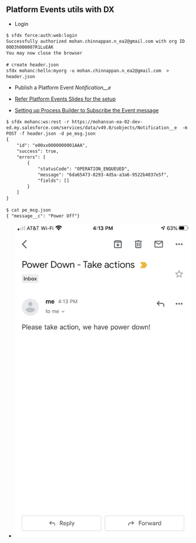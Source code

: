 ## Platform Events  utils with DX

- Login
```
$ sfdx force:auth:web:login 
Successfully authorized mohan.chinnappan.n_ea2@gmail.com with org ID 00D3h000007R1LuEAK
You may now close the browser

# create header.json
sfdx mohanc:hello:myorg -u mohan.chinnappan.n_ea2@gmail.com  > header.json 

```
- Publish a Platform Event *Notification__e*

- [Refer Platform Events Slides for the setup](https://mohan-chinnappan-n.github.io/sfdc/pevents.html#/6)
- [Setting up Process Builder to Subscribe the Event message](https://mohan-chinnappan-n.github.io/sfdc/pevents.html#/18) 
```
$ sfdx mohanc:ws:rest -r https://mohansun-ea-02-dev-ed.my.salesforce.com/services/data/v49.0/sobjects/Notification__e  -m POST -f header.json -d pe_msg.json 
{
    "id": "e00xx0000000001AAA",
    "success": true,
    "errors": [
        {
            "statusCode": "OPERATION_ENQUEUED",
            "message": "6da65473-8293-4d5a-a3a6-9522b4037e5f",
            "fields": []
        }
    ]
}

$ cat pe_msg.json 
{ "message__c": "Power Off"}

```
        
- ![PE subscribe process builder email-alert](img/pe-pwr-down.png)


